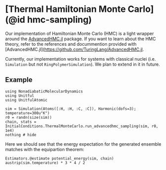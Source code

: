 # [Thermal Hamiltonian Monte Carlo](@id hmc-sampling)

Our implementation of Hamiltonian Monte Carlo (HMC) is a light wrapper around the
[AdvancedHMC.jl](https://github.com/TuringLang/AdvancedHMC.jl) package.
If you want to learn about the HMC theory, refer to the references and docummention
provided with [AdvancedHMC.jl](https://github.com/TuringLang/AdvancedHMC.jl.

Currently, our implementation works for systems with classical nuclei
(i.e. `Simulation` but not `RingPolymerSimulation`). We plan to extend in it in 
future.

## Example

```@example hmc
using NonadiabaticMolecularDynamics
using Unitful
using UnitfulAtomic

sim = Simulation(Atoms([:H, :H, :C, :C]), Harmonic(dofs=3); temperature=300u"K")
r0 = randn(size(sim))
chain, stats = InitialConditions.ThermalMonteCarlo.run_advancedhmc_sampling(sim, r0, 1e4)
nothing # hide
```

Here we should see that the energy expectation for the generated ensemble matches
with the equipartion theorem:
```@repl hmc
Estimators.@estimate potential_energy(sim, chain)
austrip(sim.temperature) * 3 * 4 / 2
```
